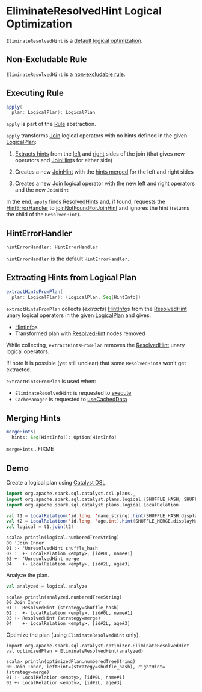 # EliminateResolvedHint Logical Optimization

`EliminateResolvedHint` is a [default logical optimization](../catalyst/Optimizer.md#defaultBatches).

## <span id="nonExcludableRules"> Non-Excludable Rule

`EliminateResolvedHint` is a [non-excludable rule](../catalyst/Optimizer.md#nonExcludableRules).

## <span id="apply"> Executing Rule

```scala
apply(
  plan: LogicalPlan): LogicalPlan
```

`apply` is part of the [Rule](../catalyst/Rule.md#apply) abstraction.

`apply` transforms [Join](../logical-operators/Join.md) logical operators with no hints defined in the given [LogicalPlan](../logical-operators/LogicalPlan.md):

1. [Extracts hints](#extractHintsFromPlan) from the [left](../logical-operators/Join.md#left) and [right](../logical-operators/Join.md#right) sides of the join (that gives new operators and [JoinHint](../JoinHint.md)s for either side)

1. Creates a new [JoinHint](../JoinHint.md) with the [hints merged](#mergeHints) for the left and right sides

1. Creates a new [Join](../logical-operators/Join.md) logical operator with the new left and right operators and the new `JoinHint`

In the end, `apply` finds [ResolvedHint](../logical-operators/ResolvedHint.md)s and, if found, requests the [HintErrorHandler](#hintErrorHandler) to [joinNotFoundForJoinHint](../HintErrorHandler.md#joinNotFoundForJoinHint) and ignores the hint (returns the child of the `ResolvedHint`).

## <span id="hintErrorHandler"> HintErrorHandler

```scala
hintErrorHandler: HintErrorHandler
```

`hintErrorHandler` is the default `HintErrorHandler`.

## <span id="extractHintsFromPlan"> Extracting Hints from Logical Plan

```scala
extractHintsFromPlan(
  plan: LogicalPlan): (LogicalPlan, Seq[HintInfo])
```

`extractHintsFromPlan` collects (_extracts_) [HintInfo](../logical-operators/ResolvedHint.md#hints)s from the [ResolvedHint](../logical-operators/ResolvedHint.md) unary logical operators in the given [LogicalPlan](../logical-operators/LogicalPlan.md) and gives:

* [HintInfo](../HintInfo.md)s
* Transformed plan with [ResolvedHint](../logical-operators/ResolvedHint.md) nodes removed

While collecting, `extractHintsFromPlan` removes the [ResolvedHint](../logical-operators/ResolvedHint.md) unary logical operators.

!!! note
    It is possible (yet still unclear) that some `ResolvedHint`s won't get extracted.

`extractHintsFromPlan` is used when:

* `EliminateResolvedHint` is requested to [execute](#apply)
* `CacheManager` is requested to [useCachedData](../CacheManager.md#useCachedData)

## <span id="mergeHints"> Merging Hints

```scala
mergeHints(
  hints: Seq[HintInfo]): Option[HintInfo]
```

`mergeHints`...FIXME

## Demo

Create a logical plan using [Catalyst DSL](../catalyst-dsl/index.md).

```scala
import org.apache.spark.sql.catalyst.dsl.plans._
import org.apache.spark.sql.catalyst.plans.logical.{SHUFFLE_HASH, SHUFFLE_MERGE}
import org.apache.spark.sql.catalyst.plans.logical.LocalRelation
```

```scala
val t1 = LocalRelation('id.long, 'name.string).hint(SHUFFLE_HASH.displayName)
val t2 = LocalRelation('id.long, 'age.int).hint(SHUFFLE_MERGE.displayName)
val logical = t1.join(t2)
```

```text
scala> println(logical.numberedTreeString)
00 'Join Inner
01 :- 'UnresolvedHint shuffle_hash
02 :  +- LocalRelation <empty>, [id#0L, name#1]
03 +- 'UnresolvedHint merge
04    +- LocalRelation <empty>, [id#2L, age#3]
```

Analyze the plan.

```scala
val analyzed = logical.analyze
```

```text
scala> println(analyzed.numberedTreeString)
00 Join Inner
01 :- ResolvedHint (strategy=shuffle_hash)
02 :  +- LocalRelation <empty>, [id#0L, name#1]
03 +- ResolvedHint (strategy=merge)
04    +- LocalRelation <empty>, [id#2L, age#3]
```

Optimize the plan (using `EliminateResolvedHint` only).

```text
import org.apache.spark.sql.catalyst.optimizer.EliminateResolvedHint
val optimizedPlan = EliminateResolvedHint(analyzed)
```

```text
scala> println(optimizedPlan.numberedTreeString)
00 Join Inner, leftHint=(strategy=shuffle_hash), rightHint=(strategy=merge)
01 :- LocalRelation <empty>, [id#0L, name#1]
02 +- LocalRelation <empty>, [id#2L, age#3]
```
